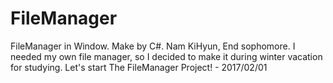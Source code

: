 # FileManager
FileManager in Window. Make by C#.
Nam KiHyun, End sophomore.  I needed my own file manager, 
so I decided to make it during winter vacation for studying.
Let's start The FileManager Project! - 2017/02/01 
